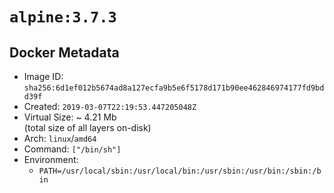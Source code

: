 # `alpine:3.7.3`

## Docker Metadata

- Image ID: `sha256:6d1ef012b5674ad8a127ecfa9b5e6f5178d171b90ee462846974177fd9bdd39f`
- Created: `2019-03-07T22:19:53.447205048Z`
- Virtual Size: ~ 4.21 Mb  
  (total size of all layers on-disk)
- Arch: `linux`/`amd64`
- Command: `["/bin/sh"]`
- Environment:
  - `PATH=/usr/local/sbin:/usr/local/bin:/usr/sbin:/usr/bin:/sbin:/bin`
